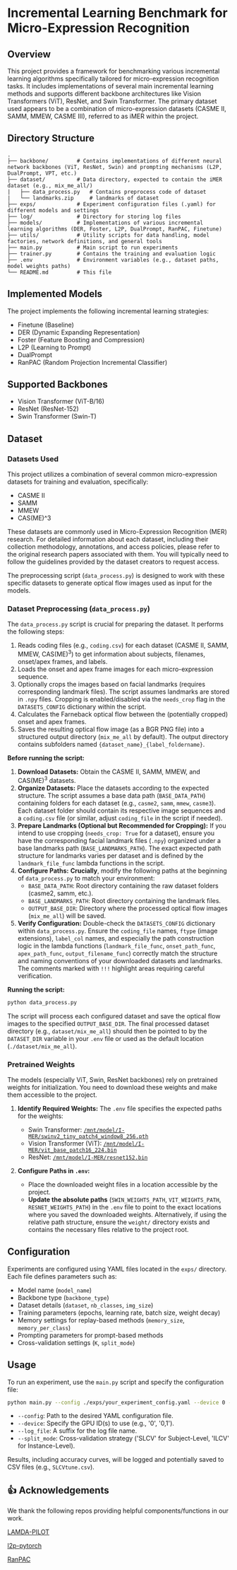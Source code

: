 # Incremental Learning Benchmark for Micro-Expression Recognition

## Overview

This project provides a framework for benchmarking various incremental learning algorithms specifically tailored for micro-expression recognition tasks. It includes implementations of several main incremental learning methods and supports different backbone architectures like Vision Transformers (ViT), ResNet, and Swin Transformer. The primary dataset used appears to be a combination of micro-expression datasets (CASME II, SAMM, MMEW, CASME III), referred to as iMER within the project.

## Directory Structure

```
.
├── backbone/         # Contains implementations of different neural network backbones (ViT, ResNet, Swin) and prompting mechanisms (L2P, DualPrompt, VPT, etc.)
├── dataset/          # Data directory, expected to contain the iMER dataset (e.g., mix_me_all/)
|   ├── data_process.py   # Contains preprocess code of dataset
|   └── landmarks.zip     # landmarks of dataset
├── exps/             # Experiment configuration files (.yaml) for different models and settings
├── log/              # Directory for storing log files
├── models/           # Implementations of various incremental learning algorithms (DER, Foster, L2P, DualPrompt, RanPAC, Finetune)
├── utils/            # Utility scripts for data handling, model factories, network definitions, and general tools
├── main.py           # Main script to run experiments
├── trainer.py        # Contains the training and evaluation logic
├── .env              # Environment variables (e.g., dataset paths, model weights paths)
└── README.md         # This file
```

## Implemented Models

The project implements the following incremental learning strategies:

*   Finetune (Baseline)
*   DER (Dynamic Expanding Representation)
*   Foster (Feature Boosting and Compression)
*   L2P (Learning to Prompt)
*   DualPrompt
*   RanPAC (Random Projection Incremental Classifier)

## Supported Backbones

*   Vision Transformer (ViT-B/16)
*   ResNet (ResNet-152)
*   Swin Transformer (Swin-T)

## Dataset

### Datasets Used

This project utilizes a combination of several common micro-expression datasets for training and evaluation, specifically:

*   CASME II
*   SAMM
*   MMEW
*   CAS(ME)^3

These datasets are commonly used in Micro-Expression Recognition (MER) research. For detailed information about each dataset, including their collection methodology, annotations, and access policies, please refer to the original research papers associated with them. You will typically need to follow the guidelines provided by the dataset creators to request access.

The preprocessing script (`data_process.py`) is designed to work with these specific datasets to generate optical flow images used as input for the models.

### Dataset Preprocessing (`data_process.py`)

The `data_process.py` script is crucial for preparing the dataset. It performs the following steps:

1.  Reads coding files (e.g., `coding.csv`) for each dataset (CASME II, SAMM, MMEW, CAS(ME)$^3$) to get information about subjects, filenames, onset/apex frames, and labels.
2.  Loads the onset and apex frame images for each micro-expression sequence.
3.  Optionally crops the images based on facial landmarks (requires corresponding landmark files). The script assumes landmarks are stored in `.npy` files. Cropping is enabled/disabled via the `needs_crop` flag in the `DATASETS_CONFIG` dictionary within the script.
4.  Calculates the Farneback optical flow between the (potentially cropped) onset and apex frames.
5.  Saves the resulting optical flow image (as a BGR PNG file) into a structured output directory (`mix_me_all` by default). The output directory contains subfolders named `{dataset_name}_{label_foldername}`.

**Before running the script:**

1.  **Download Datasets:** Obtain the CASME II, SAMM, MMEW, and CAS(ME)$^3$ datasets.
2.  **Organize Datasets:** Place the datasets according to the expected structure. The script assumes a base data path (`BASE_DATA_PATH`) containing folders for each dataset (e.g., `casme2`, `samm`, `mmew`, `casme3`). Each dataset folder should contain its respective image sequences and a `coding.csv` file (or similar, adjust `coding_file` in the script if needed).
3.  **Prepare Landmarks (Optional but Recommended for Cropping):** If you intend to use cropping (`needs_crop: True` for a dataset), ensure you have the corresponding facial landmark files (`.npy`) organized under a base landmarks path (`BASE_LANDMARKS_PATH`). The exact expected path structure for landmarks varies per dataset and is defined by the `landmark_file_func` lambda functions in the script.
4.  **Configure Paths:** **Crucially**, modify the following paths at the beginning of `data_process.py` to match your environment:
    *   `BASE_DATA_PATH`: Root directory containing the raw dataset folders (casme2, samm, etc.).
    *   `BASE_LANDMARKS_PATH`: Root directory containing the landmark files.
    *   `OUTPUT_BASE_DIR`: Directory where the processed optical flow images (`mix_me_all`) will be saved.
5.  **Verify Configuration:** Double-check the `DATASETS_CONFIG` dictionary within `data_process.py`. Ensure the `coding_file` names, `ftype` (image extensions), `label_col` names, and especially the path construction logic in the lambda functions (`landmark_file_func`, `onset_path_func`, `apex_path_func`, `output_filename_func`) correctly match the structure and naming conventions of your downloaded datasets and landmarks. The comments marked with `!!!` highlight areas requiring careful verification.

**Running the script:**

```bash
python data_process.py
```

The script will process each configured dataset and save the optical flow images to the specified `OUTPUT_BASE_DIR`. The final processed dataset directory (e.g., `dataset/mix_me_all`) should then be pointed to by the `DATASET_DIR` variable in your `.env` file or used as the default location (`./dataset/mix_me_all`).

### Pretrained Weights

The models (especially ViT, Swin, ResNet backbones) rely on pretrained weights for initialization. You need to download these weights and make them accessible to the project.

1.  **Identify Required Weights:** The `.env` file specifies the expected paths for the weights:
    *   Swin Transformer: [`/mnt/model/I-MER/swinv2_tiny_patch4_window8_256.pth`](https://github.com/SwinTransformer/storage/releases/download/v2.0.0/swinv2_tiny_patch4_window8_256.pth)
    *   Vision Transformer (ViT): [`/mnt/model/I-MER/vit_base_patch16_224.bin`](https://huggingface.co/timm/vit_base_patch16_224.augreg_in21k_ft_in1k/blob/main/pytorch_model.bin)
    *   ResNet: [`/mnt/model/I-MER/resnet152.bin`](https://huggingface.co/timm/resnet152.a1_in1k/blob/main/pytorch_model.bin)

2.  **Configure Paths in `.env`:**
    *   Place the downloaded weight files in a location accessible by the project.
    *   **Update the absolute paths** (`SWIN_WEIGHTS_PATH`, `VIT_WEIGHTS_PATH`, `RESNET_WEIGHTS_PATH`) in the `.env` file to point to the exact locations where you saved the downloaded weights. Alternatively, if using the relative path structure, ensure the `weight/` directory exists and contains the necessary files relative to the project root.

## Configuration

Experiments are configured using YAML files located in the `exps/` directory. Each file defines parameters such as:

*   Model name (`model_name`)
*   Backbone type (`backbone_type`)
*   Dataset details (`dataset`, `nb_classes`, `img_size`)
*   Training parameters (epochs, learning rate, batch size, weight decay)
*   Memory settings for replay-based methods (`memory_size`, `memory_per_class`)
*   Prompting parameters for prompt-based methods
*   Cross-validation settings (`K`, `split_mode`)

## Usage

To run an experiment, use the `main.py` script and specify the configuration file:

```bash
python main.py --config ./exps/your_experiment_config.yaml --device 0 --log_file your_log_name --split_mode SLCV # or ILCV
```

*   `--config`: Path to the desired YAML configuration file.
*   `--device`: Specify the GPU ID(s) to use (e.g., '0', '0,1').
*   `--log_file`: A suffix for the log file name.
*   `--split_mode`: Cross-validation strategy ('SLCV' for Subject-Level, 'ILCV' for Instance-Level).

Results, including accuracy curves, will be logged and potentially saved to CSV files (e.g., `SLCVtune.csv`).

## 👍 Acknowledgements
We thank the following repos providing helpful components/functions in our work.

[LAMDA-PILOT](https://github.com/sun-hailong/LAMDA-PILOT)

[l2p-pytorch](https://github.com/JH-LEE-KR/l2p-pytorch)

[RanPAC](https://github.com/RanPAC/RanPAC/)
